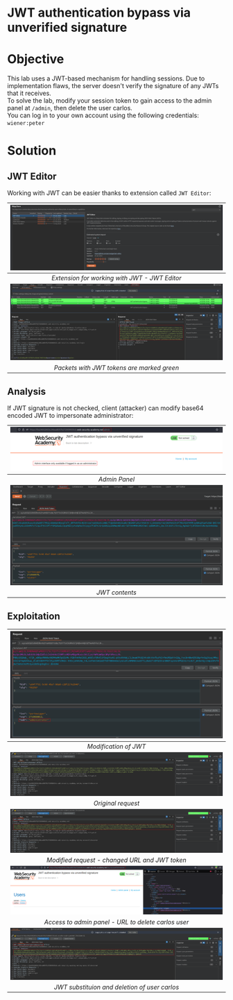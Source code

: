 # JWT authentication bypass via unverified signature
# Objective
This lab uses a JWT-based mechanism for handling sessions. Due to implementation flaws, the server doesn't verify the signature of any JWTs that it receives.\
To solve the lab, modify your session token to gain access to the admin panel at `/admin`, then delete the user carlos.\
You can log in to your own account using the following credentials: `wiener:peter`

# Solution
## JWT Editor
Working with JWT can be easier thanks to extension called `JWT Editor`:

|![](Images/image.png)|
|:--:| 
| *Extension for working with JWT - JWT Editor* |
|![](Images/image-1.png)|
| *Packets with JWT tokens are marked green* |

## Analysis
If JWT signature is not checked, client (attacker) can modify base64 encoded JWT to impersonate administrator:

|![](Images/image-3.png)|
|:--:| 
| *Admin Panel* |
|![](Images/image-2.png)|
| *JWT contents* |

## Exploitation

|![](Images/image-4.png)|
|:--:| 
| *Modification of JWT* |
|![](Images/image-5.png)|
| *Original request* |
|![](Images/image-6.png)|
| *Modified request - changed URL and JWT token* |
|![](Images/image-7.png)|
| *Access to admin panel - URL to delete carlos user* |
|![](Images/image-8.png)|
| *JWT substituion and deletion of user carlos* |